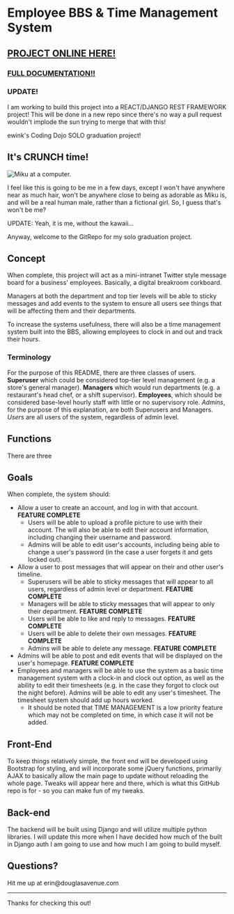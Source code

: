 <h1>Employee BBS & Time Management System</h1>
<h2><a href="http://18.237.101.228/" target="_blank">PROJECT ONLINE HERE!</a></h2>
<h3><a href="https://douglasavenue.com/ebbsdoc/documentation.html" target="_blank">FULL DOCUMENTATION!!</a></h3>
<h3>UPDATE!</h3>
<p>I am working to build this project into a REACT/DJANGO REST FRAMEWORK project! This will be done in a new repo since there's no way a pull request wouldn't implode the sun trying to merge that with this!</p>
<p>ewink's Coding Dojo SOLO graduation project!</p>
<h2> It's CRUNCH time!</h2>
<img src="https://www.douglasavenue.com/img/mikucomputer.jpg" alt="Miku at a computer.">
<p> I feel like this is going to be me in a few days, except I won't have anywhere near as much hair, won't be anywhere close to being as adorable as Miku is, and will be a real human male, rather than a fictional girl. So, I guess that's won't be me?</p>
<p>UPDATE: Yeah, it is me, without the kawaii...</p>
<p>Anyway, welcome to the GitRepo for my solo graduation project.</p>
<h2>Concept</h2>
<p>When complete, this project will act as a mini-intranet Twitter style message board for a business' employees. Basically, a digital breakroom corkboard.</p>
<p>Managers at both the department and top tier levels will be able to sticky messages and add events to the system to ensure all users see things that will be affecting them and their departments.</p>
<p>To increase the systems usefulness, there will also be a time management system built into the BBS, allowing employees to clock in and out and track their hours.</p>
<h3>Terminology</h3>
<p>For the purpose of this README, there are three classes of users. <b>Superuser</b> which could be considered top-tier level management (e.g. a store's general manager). <b>Managers</b> which would run departments (e.g. a restaurant's head chef, or a shift supervisor). <b>Employees</b>, which should be considered base-level hourly staff with little or no supervisory role. <i>Admins</i>, for the purpose of this explanation, are both Superusers and Managers. <i>Users</i> are all users of the system, regardless of admin level.</p>
<h2>Functions</h2>
<p>There are three </p>
<h2>Goals</h2>
<p>When complete, the system should:</p>
<ul>
  <li>Allow a user to create an account, and log in with that account. <strong>FEATURE COMPLETE</strong>
    <ul>
      <li>Users will be able to upload a profile picture to use with their account. The will also be able to edit their account information, including changing their username and password.</li>
      <li>Admins will be able to edit user's accounts, including being able to change a user's password (in the case a user forgets it and gets locked out).</li>
    </ul></li>
  <li>Allow a user to post messages that will appear on their and other user's timeline.
   <ul>
     <li>Superusers will be able to sticky messages that will appear to all users, regardless of admin level or department. <strong>FEATURE COMPLETE</strong></li>
     <li>Managers will be able to sticky messages that will appear to only their department. <strong>FEATURE COMPLETE</strong></li>
     <li>Users will be able to like and reply to messages. <strong>FEATURE COMPLETE</strong></li>
     <li>Users will be able to delete their own messages. <strong>FEATURE COMPLETE</strong></li>
     <li>Admins will be able to delete any message. <strong>FEATURE COMPLETE</strong></li>
    </ul></li>
  <li>Admins will be able to post and edit events that will be displayed on the user's homepage. <strong>FEATURE COMPLETE</strong></li>
  <li>Employees and managers will be able to use the system as a basic time management system with a clock-in and clock out option, as well as the ability to edit their timesheets (e.g. in the case they forgot to clock out the night before). Admins will be able to edit any user's timesheet. The timesheet system should add up hours worked.
    <ul>
    <li>It should be noted that TIME MANAGEMENT is a low priority feature which may not be completed on time, in which case it will not be added.</li>
    </ul></li>
  </ul>
<h2>Front-End</h2>
<p>To keep things relatively simple, the front end will be developed using Bootstrap for styling, and will incorporate some jQuery functions, primarily AJAX to basically allow the main page to update without reloading the whole page. Tweaks will appear here and there, which is what this GitHub repo is for - so you can make fun of my tweaks.</p>
<h2>Back-end</h2>
<p>The backend will be built using Django and will utilize multiple python libraries. I will update this more when I have decided how much of the built in Django auth I am going to use and how much I am going to build myself.</p>
<h2>Questions?</h2>
<p>Hit me up at erin@douglasavenue.com</p>
<hr>
<p>Thanks for checking this out!</p>
